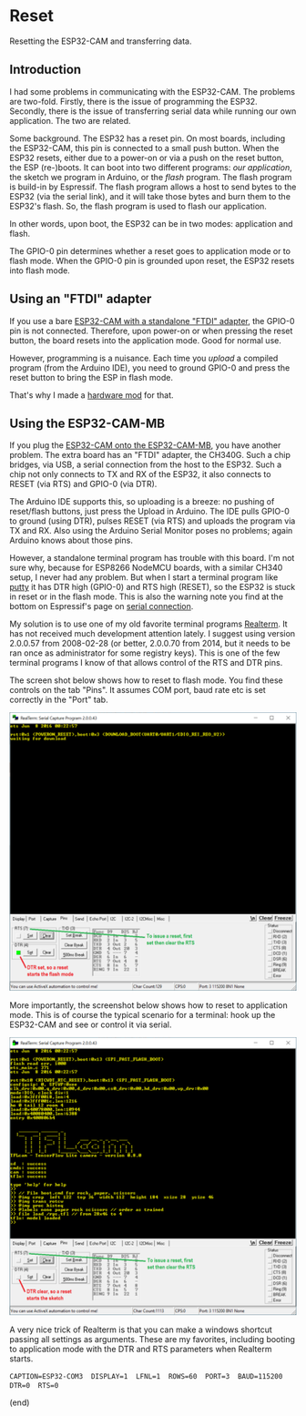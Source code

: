 # Reset
Resetting the ESP32-CAM and transferring data.

## Introduction

I had some problems in communicating with the ESP32-CAM.
The problems are two-fold. Firstly, there is the issue of programming the ESP32. 
Secondly, there is the issue of transferring serial data while running our own application.
The two are related.

Some background. The ESP32 has a reset pin. On most boards, including the ESP32-CAM, this pin is connected to a small push button.
When the ESP32 resets, either due to a power-on or via a push on the reset button, the ESP (re-)boots. It can boot into two different programs: 
_our application_, the sketch we program in Arduino, or the _flash_ program. The flash program is build-in by Espressif. 
The flash program allows a host to send bytes to the ESP32 (via the serial link), and it will take those bytes and burn them to the ESP32's flash.
So, the flash program is used to flash our application.

In other words, upon boot, the ESP32 can be in two modes: application and flash.

The GPIO-0 pin determines whether a reset goes to application mode or to flash mode. 
When the GPIO-0 pin is grounded upon reset, the ESP32 resets into flash mode.


## Using an "FTDI" adapter

If you use a bare [ESP32-CAM with a standalone "FTDI" adapter](https://www.aliexpress.com/item/4000016600649.html), the GPIO-0 pin is not connected.
Therefore, upon power-on or when pressing the reset button, the board resets into the application mode. 
Good for normal use.

However, programming is a nuisance.
Each time you _upload_ a compiled program (from the Arduino IDE), 
you need to ground GPIO-0 and press the reset button to bring the ESP in flash mode.

That's why I made a [hardware mod](../hwmods) for that.


## Using the ESP32-CAM-MB 

If you plug the [ESP32-CAM onto the ESP32-CAM-MB](https://www.aliexpress.com/item/1005001810692306.html), you have another problem. 
The extra board has an "FTDI" adapter, the CH340G. Such a chip bridges, via USB, a serial connection from the host to the ESP32.
Such a chip not only connects to TX and RX of the ESP32, it also connects to RESET (via RTS) and GPIO-0 (via DTR).

The Arduino IDE supports this, so uploading is a breeze: no pushing of reset/flash buttons, just press the Upload in Arduino.
The IDE pulls GPIO-0 to ground (using DTR), pulses RESET (via RTS) and uploads the program via TX and RX.
Also using the Arduino Serial Monitor poses no problems; again Arduino knows about those pins.

However, a standalone terminal program has trouble with this board. 
I'm not sure why, because for ESP8266 NodeMCU boards, with a similar CH340 setup, I never had any problem.
But when I start a terminal program like [putty](https://www.putty.org/) 
it has DTR high (GPIO-0) and RTS high (RESET), so the ESP32 is stuck in reset or in the flash mode.
This is also the warning note you find at the bottom on Espressif's page on 
[serial connection](https://docs.espressif.com/projects/esp-idf/en/latest/esp32/get-started/establish-serial-connection.html).

My solution is to use one of my old favorite terminal programs [Realterm](https://realterm.sourceforge.io/).
It has not received much development attention lately. I suggest using version 2.0.0.57 from 2008-02-28
(or better, 2.0.0.70 from 2014, but it needs to be ran once as administrator for some registry keys).
This is one of the few terminal programs I know of that allows control of the RTS and DTR pins.

The screen shot below shows how to reset to flash mode.
You find these controls on the tab "Pins".
It assumes COM port, baud rate etc is set correctly in the "Port" tab.

![Reset to flash](reset-to-flash.png)

More importantly, the screenshot below shows how to reset to application mode. 
This is of course the typical scenario for a terminal: hook up the ESP32-CAM and see or control it via serial.

![Reset to application](reset-to-application.png)

A very nice trick of Realterm is that you can make a windows shortcut passing all settings as arguments.
These are my favorites, including booting to application mode with the DTR and RTS parameters when Realterm starts.

```
CAPTION=ESP32-COM3  DISPLAY=1  LFNL=1  ROWS=60  PORT=3  BAUD=115200  DTR=0  RTS=0
```

(end)
